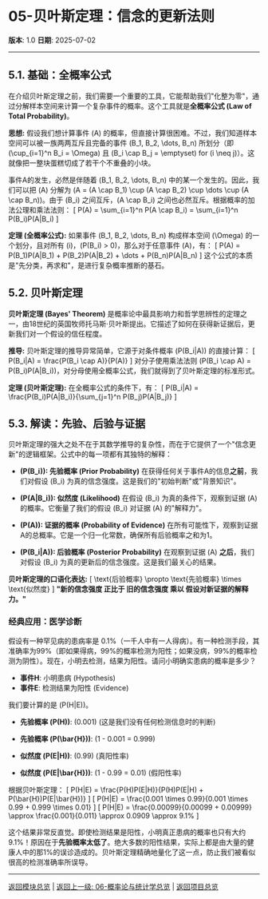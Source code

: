 # 05-贝叶斯定理：信念的更新法则

**版本**: 1.0
**日期**: 2025-07-02

---

## 5.1. 基础：全概率公式

在介绍贝叶斯定理之前，我们需要一个重要的工具，它能帮助我们"化整为零"，通过分解样本空间来计算一个复杂事件的概率。这个工具就是**全概率公式 (Law of Total Probability)**。

**思想:**
假设我们想计算事件 \(A\) 的概率，但直接计算很困难。不过，我们知道样本空间可以被一族两两互斥且完备的事件 \(B_1, B_2, \dots, B_n\) 所划分（即 \(\cup_{i=1}^n B_i = \Omega\) 且 \(B_i \cap B_j = \emptyset\) for \(i \neq j\)）。这就像把一整块蛋糕切成了若干个不重叠的小块。

事件A的发生，必然是伴随着 \(B_1, B_2, \dots, B_n\) 中的某一个发生的。因此，我们可以把 \(A\) 分解为 \(A = (A \cap B_1) \cup (A \cap B_2) \cup \dots \cup (A \cap B_n)\)。由于 \(B_i\) 之间互斥，\(A \cap B_i\) 之间也必然互斥。根据概率的加法公理和乘法法则：
\[ P(A) = \sum_{i=1}^n P(A \cap B_i) = \sum_{i=1}^n P(B_i)P(A|B_i) \]

**定理 (全概率公式):**
如果事件 \(B_1, B_2, \dots, B_n\) 构成样本空间 \(\Omega\) 的一个划分，且对所有 \(i\)，\(P(B_i) > 0\)，那么对于任意事件 \(A\)，有：
\[ P(A) = P(B_1)P(A|B_1) + P(B_2)P(A|B_2) + \dots + P(B_n)P(A|B_n) \]
这个公式的本质是"先分类，再求和"，是进行复杂概率推断的基石。

## 5.2. 贝叶斯定理

**贝叶斯定理 (Bayes' Theorem)** 是概率论中最具影响力和哲学思辨性的定理之一，由18世纪的英国牧师托马斯·贝叶斯提出。它描述了如何在获得新证据后，更新我们对一个假设的信任程度。

**推导:**
贝叶斯定理的推导异常简单，它源于对条件概率 \(P(B_i|A)\) 的直接计算：
\[ P(B_i|A) = \frac{P(B_i \cap A)}{P(A)} \]
对分子使用乘法法则 \(P(B_i \cap A) = P(B_i)P(A|B_i)\)，对分母使用全概率公式，我们就得到了贝叶斯定理的标准形式。

**定理 (贝叶斯定理):**
在全概率公式的条件下，有：
\[ P(B_i|A) = \frac{P(B_i)P(A|B_i)}{\sum_{j=1}^n P(B_j)P(A|B_j)} \]

## 5.3. 解读：先验、后验与证据

贝叶斯定理的强大之处不在于其数学推导的复杂性，而在于它提供了一个"信念更新"的逻辑框架。公式中的每一项都有其独特的解释：

- **\(P(B_i)\): 先验概率 (Prior Probability)**
  在获得任何关于事件A的信息**之前**，我们对假设 \(B_i\) 为真的信念强度。这是我们的"初始判断"或"背景知识"。

- **\(P(A|B_i)\): 似然度 (Likelihood)**
  在假设 \(B_i\) 为真的条件下，观察到证据 \(A\) 的概率。它衡量了我们的假设 \(B_i\) 对证据 \(A\) 的"解释力"。

- **\(P(A)\): 证据的概率 (Probability of Evidence)**
  在所有可能性下，观察到证据A的总概率。它是一个归一化常数，确保所有后验概率之和为1。

- **\(P(B_i|A)\): 后验概率 (Posterior Probability)**
  在观察到证据 \(A\) **之后**，我们对假设 \(B_i\) 为真的更新后的信念强度。这是我们最关心的结果。

**贝叶斯定理的口语化表达:**
\[ \text{后验概率} \propto \text{先验概率} \times \text{似然度} \]
**"新的信念强度 正比于 旧的信念强度 乘以 假设对新证据的解释力。"**

### 经典应用：医学诊断

假设有一种罕见病的患病率是 0.1%（一千人中有一人得病）。有一种检测手段，其准确率为99%（即如果得病，99%的概率检测为阳性；如果没病，99%的概率检测为阴性）。现在，小明去检测，结果为阳性。请问小明确实患病的概率是多少？

- **事件H**: 小明患病 (Hypothesis)
- **事件E**: 检测结果为阳性 (Evidence)

我们要计算的是 \(P(H|E)\)。

- **先验概率 \(P(H)\)**: \(0.001\) (这是我们没有任何检测信息时的判断)
- **先验概率 \(P(\bar{H})\)**: \(1 - 0.001 = 0.999\)

- **似然度 \(P(E|H)\)**: \(0.99\) (真阳性率)
- **似然度 \(P(E|\bar{H})\)**: \(1 - 0.99 = 0.01\) (假阳性率)

根据贝叶斯定理：
\[ P(H|E) = \frac{P(H)P(E|H)}{P(H)P(E|H) + P(\bar{H})P(E|\bar{H})} \]
\[ P(H|E) = \frac{0.001 \times 0.99}{0.001 \times 0.99 + 0.999 \times 0.01} \]
\[ P(H|E) = \frac{0.00099}{0.00099 + 0.00999} \approx \frac{0.001}{0.011} \approx 0.0909 \approx 9.1\% \]

这个结果非常反直觉。即使检测结果是阳性，小明真正患病的概率也只有大约9.1%！原因在于**先验概率太低了**。绝大多数的阳性结果，实际上都是由大量的健康人中的那1%的误诊造成的。贝叶斯定理精确地量化了这一点，防止我们被看似很高的检测准确率所误导。

---
[返回模块总览](./00-模块总览.md) | [返回上一级: 06-概率论与统计学总览](../00-06-概率论与统计学总览.md) | [返回项目总览](../../09-项目总览/00-项目总览.md)
